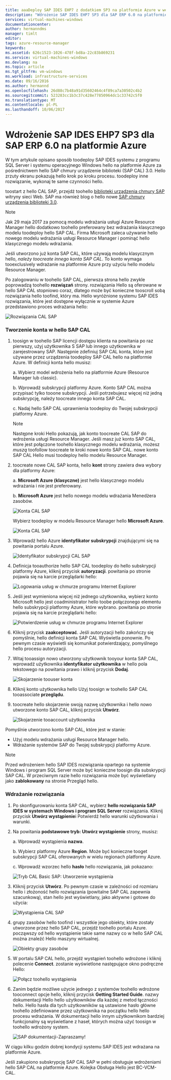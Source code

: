 ```yaml
---
title: aaaDeploy SAP IDES EHP7 z dodatkiem SP3 na platformie Azure w wersji 6.0 ERP SAP | Dokumentacja firmy Microsoft
description: "Wdrożenie SAP IDES EHP7 SP3 dla SAP ERP 6.0 na platformie Azure"
services: virtual-machines-windows
documentationcenter: 
author: hermanndms
manager: timlt
editor: 
tags: azure-resource-manager
keywords: 
ms.assetid: 626c1523-1026-478f-bd8a-22c83b869231
ms.service: virtual-machines-windows
ms.devlang: na
ms.topic: article
ms.tgt_pltfrm: vm-windows
ms.workload: infrastructure-services
ms.date: 09/16/2016
ms.author: hermannd
ms.openlocfilehash: 26d88c7b48a91d35602464c4f89ca7a30502c4b2
ms.sourcegitcommit: 523283cc1b3c37c428e77850964dc1c33742c5f0
ms.translationtype: MT
ms.contentlocale: pl-PL
ms.lasthandoff: 10/06/2017
---
```

# <a name="deploy-sap-ides-ehp7-sp3-for-sap-erp-60-on-azure"></a>Wdrożenie SAP IDES EHP7 SP3 dla SAP ERP 6.0 na platformie Azure
W tym artykule opisano sposób toodeploy SAP IDES systemu z programu SQL Server i systemu operacyjnego Windows hello na platformie Azure za pośrednictwem hello SAP chmury urządzenie biblioteki (SAP CAL) 3.0. Hello zrzuty ekranu pokazują hello krok po kroku procesu. toodeploy inne rozwiązanie, wykonaj te same czynności hello.

toostart z hello CAL SAP, przejdź toohello [biblioteki urządzenia chmury SAP](https://cal.sap.com/) witryny sieci Web. SAP ma również blog o hello nowe [SAP chmury urządzenia biblioteki 3.0](http://scn.sap.com/community/cloud-appliance-library/blog/2016/05/27/sap-cloud-appliance-library-30-came-with-a-new-user-experience). 

> [!NOTE]
Jak 29 maja 2017 za pomocą modelu wdrażania usługi Azure Resource Manager hello dodatkowo toohello preferowany bez wdrażania klasycznego modelu toodeploy hello SAP CAL. Firma Microsoft zaleca używanie hello nowego modelu wdrażania usługi Resource Manager i pominąć hello klasycznego modelu wdrażania.

Jeśli utworzono już konta SAP CAL, które używają modelu klasycznym hello, *należy toocreate innego konta SAP CAL*. To konto wymaga tooexclusively wdrażanie na platformie Azure przy użyciu hello modelu Resource Manager.

Po zalogowaniu w toohello SAP CAL, pierwsza strona hello zwykle poprowadzą toohello **rozwiązań** strony. rozwiązania Hello są oferowane w hello SAP CAL stopniowo coraz, dlatego może być konieczne tooscroll sobą rozwiązania hello toofind, który ma. Hello wyróżnione systemu SAP IDES rozwiązania, które jest dostępne wyłącznie w systemie Azure przedstawiono proces wdrażania hello:

![Rozwiązania CAL SAP](./media/cal-ides-erp6-ehp7-sp3-sql/ides-pic1.jpg)

### <a name="create-an-account-in-hello-sap-cal"></a>Tworzenie konta w hello SAP CAL
1. toosign w toohello SAP licencji dostępu klienta na powitania po raz pierwszy, użyj użytkownika S SAP lub innego użytkownika w zarejestrowany SAP. Następnie zdefiniuj SAP CAL konta, które jest używane przez urządzenia toodeploy SAP CAL hello na platformie Azure. W definicji konta hello musisz:

    a. Wybierz model wdrożenia hello na platformie Azure (Resource Manager lub classic).

    b. Wprowadź subskrypcji platformy Azure. Konto SAP CAL można przypisać tylko tooone subskrypcji. Jeśli potrzebujesz więcej niż jedną subskrypcję, należy toocreate innego konta SAP CAL.
    
    c. Nadaj hello SAP CAL uprawnienia toodeploy do Twojej subskrypcji platformy Azure.

    > [!NOTE]
    Następne kroki Hello pokazują, jak konto toocreate CAL SAP do wdrożenia usługi Resource Manager. Jeśli masz już konto SAP CAL, które jest połączone toohello klasycznego modelu wdrażania, możesz *muszą* toofollow toocreate te kroki nowe konto SAP CAL. nowe konto SAP CAL Hello musi toodeploy hello modelu Resource Manager.

2. toocreate nowe CAL SAP konta, hello **kont** strony zawiera dwa wybory dla platformy Azure: 

    a. **Microsoft Azure (klasyczne)** jest hello klasycznego modelu wdrażania i nie jest preferowany.

    b. **Microsoft Azure** jest hello nowego modelu wdrażania Menedżera zasobów.

    ![Konta CAL SAP](./media/cal-ides-erp6-ehp7-sp3-sql/s4h-pic-2a.PNG)

    Wybierz toodeploy w modelu Resource Manager hello **Microsoft Azure**.

    ![Konta CAL SAP](./media/cal-ides-erp6-ehp7-sp3-sql/s4h-pic3c.PNG)

3. Wprowadź hello Azure **identyfikator subskrypcji** znajdującymi się na powitania portalu Azure. 

    ![Identyfikator subskrypcji CAL SAP](./media/cal-ides-erp6-ehp7-sp3-sql/s4h-pic3c.PNG)

4. Definicja tooauthorize hello SAP CAL toodeploy do hello subskrypcji platformy Azure, kliknij przycisk **autoryzacji**. powitania po stronie pojawia się na karcie przeglądarki hello:

    ![Logowania usług w chmurze programu Internet Explorer](./media/cal-ides-erp6-ehp7-sp3-sql/s4h-pic4c.PNG)

5. Jeśli jest wymieniona więcej niż jednego użytkownika, wybierz konto Microsoft hello jest coadministrator hello toobe połączonego elementu hello subskrypcji platformy Azure, które wybrano. powitania po stronie pojawia się na karcie przeglądarki hello:

    ![Potwierdzenie usług w chmurze programu Internet Explorer](./media/cal-ides-erp6-ehp7-sp3-sql/s4h-pic5a.PNG)

6. Kliknij przycisk **zaakceptować**. Jeśli autoryzacji hello zakończy się pomyślnie, hello definicji konta SAP CAL Wyświetla ponownie. Po pewnym czasie wyświetli się komunikat potwierdzający, pomyślnego hello procesu autoryzacji.

7. Witaj tooassign nowo utworzony użytkownik tooyour konta SAP CAL, wprowadź użytkownika **identyfikator użytkownika** w hello pola tekstowego na powitania prawo i kliknij przycisk **Dodaj**. 

    ![Skojarzenie toouser konta](./media/cal-ides-erp6-ehp7-sp3-sql/s4h-pic8a.PNG)

8. Kliknij konto użytkownika hello Użyj toosign w toohello SAP CAL tooassociate **przeglądu**. 

9. toocreate hello skojarzenie swoją nazwę użytkownika i hello nowo utworzone konto SAP CAL, kliknij przycisk **Utwórz**.

    ![Skojarzenie tooaccount użytkownika](./media/cal-ides-erp6-ehp7-sp3-sql/s4h-pic9b.PNG)

Pomyślnie utworzono konto SAP CAL, które jest w stanie:

- Użyj modelu wdrażania usługi Resource Manager hello.
- Wdrażanie systemów SAP do Twojej subskrypcji platformy Azure.

> [!NOTE]
Przed wdrożeniem hello SAP IDES rozwiązania opartego na systemie Windows i program SQL Server może być konieczne toosign dla subskrypcji SAP CAL. W przeciwnym razie hello rozwiązania może być wyświetlany jako **zablokowany** na stronie Przegląd hello.

### <a name="deploy-a-solution"></a>Wdrażanie rozwiązania
1. Po skonfigurowaniu konta SAP CAL, wybierz **hello rozwiązania SAP IDES w systemach Windows i program SQL Server** rozwiązania. Kliknij przycisk **Utwórz wystąpienie**i Potwierdź hello warunki użytkowania i warunki. 

2. Na powitania **podstawowe tryb: Utwórz wystąpienie** strony, musisz:

    a. Wprowadź wystąpienia **nazwa**.

    b. Wybierz platformy Azure **Region**. Może być konieczne tooget subskrypcji SAP CAL oferowanych w wielu regionach platformy Azure.

    c.  Wprowadź wzorzec hello **hasło** hello rozwiązania, jak pokazano:

    ![Tryb CAL Basic SAP: Utworzenie wystąpienia](./media/cal-ides-erp6-ehp7-sp3-sql/ides-pic10a.png)

3. Kliknij przycisk **Utwórz**. Po pewnym czasie w zależności od rozmiaru hello i złożoność hello rozwiązania (powitalne SAP CAL zapewnia szacunkową), stan hello jest wyświetlany, jako aktywne i gotowe do użycia: 

    ![Wystąpienia CAL SAP](./media/cal-ides-erp6-ehp7-sp3-sql/ides-pic12a.png)

4. grupy zasobów hello toofind i wszystkie jego obiekty, które zostały utworzone przez hello SAP CAL, przejdź toohello portalu Azure. począwszy od hello wystąpienie takie same nazwy co w hello SAP CAL można znaleźć Hello maszyny wirtualnej.

    ![Obiekty grupy zasobów](./media/cal-ides-erp6-ehp7-sp3-sql/ides_resource_group.PNG)

5. W portalu SAP CAL hello, przejdź wystąpień toohello wdrożone i kliknij polecenie **Connect**. zostanie wyświetlone następujące okno podręczne Hello: 

    ![Połącz toohello wystąpienia](./media/cal-ides-erp6-ehp7-sp3-sql/ides-pic14a.PNG)

6. Zanim będzie możliwe użycie jednego z systemów toohello wdrożone tooconnect opcje hello, kliknij przycisk **Getting Started Guide**. nazwy dokumentacji Hello hello użytkowników dla każdej z metod łączności hello. Hello hasła dla tych użytkowników są ustawione hasło główne toohello zdefiniowane przez użytkownika na początku hello hello procesu wdrażania. W dokumentacji hello innym użytkownikom bardziej funkcjonalny są wyświetlane z haseł, których można użyć toosign w toohello wdrożony system.

    ![SAP dokumentacji-Zapraszamy!](./media/cal-ides-erp6-ehp7-sp3-sql/ides-pic15.jpg)

W ciągu kilku godzin dobrej kondycji systemu SAP IDES jest wdrażana na platformie Azure.

Jeśli zakupiono subskrypcję SAP CAL SAP w pełni obsługuje wdrożeniami hello SAP CAL na platformie Azure. Kolejka Obsługa Hello jest BC-VCM-CAL.

